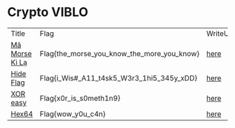 <h1>Crypto VIBLO</h1>

<table>
	<tr>
    		<td>Title</td>
    		<td>Flag</td>
    		<td>WriteUp</td>
            <td>Rank</td>
			<td>Points</td>
 	</tr>
	<tr>
		<td><a href="">Mã Morse Kì Lạ</a></td>
		<td>Flag{the_morse_you_know_the_more_you_know}</td>
        <td><a href="./M%C3%A3%20Morse%20K%C3%AC%20L%E1%BA%A1/read.md">here</a></td>
        <td>E</td>
		<td>70</td>
	</tr>
	<tr>
		<td><a href="">Hide Flag</a></td>
		<td>Flag{i_Wis#_A11_t4sk5_W3r3_1hi5_345y_xDD}</td>
        <td><a href="./Hide%20Flag/read.md">here</a></td>
        <td>E</td>
		<td>100</td>
	</tr>
	<tr>
		<td><a href="">XOR easy</a></td>
		<td>Flag{x0r_is_s0meth1n9}</td>
        <td><a href="./XOR%20easy/read.md">here</a></td>
        <td>E</td>
		<td>80</td>
	</tr>
	<tr>
		<td><a href="">Hex64</a></td>
		<td>Flag{wow_y0u_c4n}</td>
        <td><a href="./Hex64/read.md">here</a></td>
        <td>E</td>
		<td>150</td>
	</tr>
</table>

